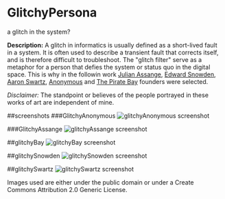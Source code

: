 # GlitchyPersona
a glitch in the system?

__Description:__ A glitch in informatics is usually defined as a short-lived fault in a system. It is often used to describe a transient fault that corrects itself, and is therefore difficult to troubleshoot. The "glitch filter" serve as a metaphor for a person that defies the system or status quo in the digital space. This is why in the followin work [Julian Assange](http://en.wikipedia.org/wiki/Julian_Assange), [Edward Snowden](http://en.wikipedia.org/wiki/Edward_Snowden), [Aaron Swartz](http://en.wikipedia.org/wiki/Aaron_Swartz), [Anonymous](http://en.wikipedia.org/wiki/Anonymous_%28group%29) and [The Pirate Bay](http://en.wikipedia.org/wiki/The_Pirate_Bay) founders were selected.

_Disclaimer:_ The standpoint or believes of the people portrayed in these works of art are independent of mine.

##screenshots
###GlitchyAnonymous
![glitchyAnonymous screenshot](https://raw.githubusercontent.com/alejandrogarciasalas/GlitchyPersona/master/glitchyAnonymous/screenshots/screenshot-1.png)  

###GlitchyAssange
![glitchyAssange screenshot](https://raw.githubusercontent.com/alejandrogarciasalas/GlitchyPersona/master/glitchyAssange/screenshots/screenshot-1.png)

##glitchyBay
![glitchyBay screenshot](https://raw.githubusercontent.com/alejandrogarciasalas/GlitchyPersona/master/glitchyBay/screenshots/screenshot-1.png)  

##glitchySnowden
![glitchySnowden screenshot](https://raw.githubusercontent.com/alejandrogarciasalas/GlitchyPersona/master/glitchySnowden/screenshots/screenshot-1.png)  

##glitchySwartz
![glitchySwartz screenshot](https://raw.githubusercontent.com/alejandrogarciasalas/GlitchyPersona/master/glitchySwartz/screenshots/screenshot-1.png)

Images used are either under the public domain or under a Create Commons Attribution 2.0 Generic License.
